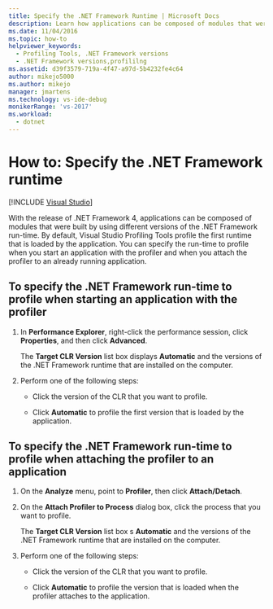 ```yaml
---
title: Specify the .NET Framework Runtime | Microsoft Docs
description: Learn how applications can be composed of modules that were built by using different versions of the .NET Framework run-time.
ms.date: 11/04/2016
ms.topic: how-to
helpviewer_keywords: 
  - Profiling Tools, .NET Framework versions
  - .NET Framework versions,profililng
ms.assetid: d39f3579-719a-4f47-a97d-5b4232fe4c64
author: mikejo5000
ms.author: mikejo
manager: jmartens
ms.technology: vs-ide-debug
monikerRange: 'vs-2017'
ms.workload: 
  - dotnet
---
```

# How to: Specify the .NET Framework runtime

 [!INCLUDE [Visual Studio](~/includes/applies-to-version/vs-windows-only.md)]

With the release of .NET Framework 4, applications can be composed of modules that were built by using different versions of the .NET Framework run-time. By default, Visual Studio Profiling Tools profile the first runtime that is loaded by the application. You can specify the run-time to profile when you start an application with the profiler and when you attach the profiler to an already running application.

## To specify the .NET Framework run-time to profile when starting an application with the profiler

1. In **Performance Explorer**, right-click the performance session, click **Properties**, and then click **Advanced**.

     The **Target CLR Version** list box displays **Automatic** and the versions of the .NET Framework runtime that are installed on the computer.

2. Perform one of the following steps:

    - Click the version of the CLR that you want to profile.

    - Click **Automatic** to profile the first version that is loaded by the application.

## To specify the .NET Framework run-time to profile when attaching the profiler to an application

1. On the **Analyze** menu, point to **Profiler**, then click **Attach/Detach**.

2. On the **Attach Profiler to Process** dialog box, click the process that you want to profile.

     The **Target CLR Version** list box s **Automatic** and the versions of the .NET Framework runtime that are installed on the computer.

3. Perform one of the following steps:

    - Click the version of the CLR that you want to profile.

    - Click **Automatic** to profile the version that is loaded when the profiler attaches to the application.
